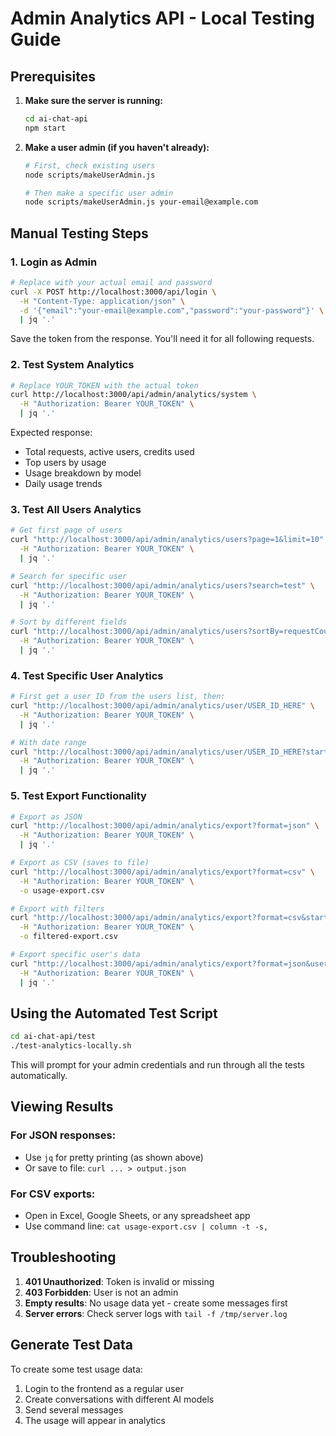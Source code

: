 # Admin Analytics API - Local Testing Guide

## Prerequisites

1. **Make sure the server is running:**
   ```bash
   cd ai-chat-api
   npm start
   ```

2. **Make a user admin (if you haven't already):**
   ```bash
   # First, check existing users
   node scripts/makeUserAdmin.js
   
   # Then make a specific user admin
   node scripts/makeUserAdmin.js your-email@example.com
   ```

## Manual Testing Steps

### 1. Login as Admin

```bash
# Replace with your actual email and password
curl -X POST http://localhost:3000/api/login \
  -H "Content-Type: application/json" \
  -d '{"email":"your-email@example.com","password":"your-password"}' \
  | jq '.'
```

Save the token from the response. You'll need it for all following requests.

### 2. Test System Analytics

```bash
# Replace YOUR_TOKEN with the actual token
curl http://localhost:3000/api/admin/analytics/system \
  -H "Authorization: Bearer YOUR_TOKEN" \
  | jq '.'
```

Expected response:
- Total requests, active users, credits used
- Top users by usage
- Usage breakdown by model
- Daily usage trends

### 3. Test All Users Analytics

```bash
# Get first page of users
curl "http://localhost:3000/api/admin/analytics/users?page=1&limit=10" \
  -H "Authorization: Bearer YOUR_TOKEN" \
  | jq '.'

# Search for specific user
curl "http://localhost:3000/api/admin/analytics/users?search=test" \
  -H "Authorization: Bearer YOUR_TOKEN" \
  | jq '.'

# Sort by different fields
curl "http://localhost:3000/api/admin/analytics/users?sortBy=requestCount&sortOrder=DESC" \
  -H "Authorization: Bearer YOUR_TOKEN" \
  | jq '.'
```

### 4. Test Specific User Analytics

```bash
# First get a user ID from the users list, then:
curl "http://localhost:3000/api/admin/analytics/user/USER_ID_HERE" \
  -H "Authorization: Bearer YOUR_TOKEN" \
  | jq '.'

# With date range
curl "http://localhost:3000/api/admin/analytics/user/USER_ID_HERE?startDate=2025-06-01&endDate=2025-06-30" \
  -H "Authorization: Bearer YOUR_TOKEN" \
  | jq '.'
```

### 5. Test Export Functionality

```bash
# Export as JSON
curl "http://localhost:3000/api/admin/analytics/export?format=json" \
  -H "Authorization: Bearer YOUR_TOKEN" \
  | jq '.'

# Export as CSV (saves to file)
curl "http://localhost:3000/api/admin/analytics/export?format=csv" \
  -H "Authorization: Bearer YOUR_TOKEN" \
  -o usage-export.csv

# Export with filters
curl "http://localhost:3000/api/admin/analytics/export?format=csv&startDate=2025-06-01&endDate=2025-06-30" \
  -H "Authorization: Bearer YOUR_TOKEN" \
  -o filtered-export.csv

# Export specific user's data
curl "http://localhost:3000/api/admin/analytics/export?format=json&userId=USER_ID_HERE" \
  -H "Authorization: Bearer YOUR_TOKEN" \
  | jq '.'
```

## Using the Automated Test Script

```bash
cd ai-chat-api/test
./test-analytics-locally.sh
```

This will prompt for your admin credentials and run through all the tests automatically.

## Viewing Results

### For JSON responses:
- Use `jq` for pretty printing (as shown above)
- Or save to file: `curl ... > output.json`

### For CSV exports:
- Open in Excel, Google Sheets, or any spreadsheet app
- Use command line: `cat usage-export.csv | column -t -s,`

## Troubleshooting

1. **401 Unauthorized**: Token is invalid or missing
2. **403 Forbidden**: User is not an admin
3. **Empty results**: No usage data yet - create some messages first
4. **Server errors**: Check server logs with `tail -f /tmp/server.log`

## Generate Test Data

To create some test usage data:
1. Login to the frontend as a regular user
2. Create conversations with different AI models
3. Send several messages
4. The usage will appear in analytics